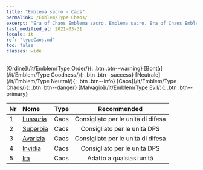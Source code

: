 ```yaml
---
title: "Emblema sacro - Caos"
permalink: /Emblem/Type Chaos/
excerpt: "Era of Chaos Emblema sacro. Emblema sacro. Era of Chaos Emblema sacro Caos. Era of Chaos Caos"
last_modified_at: 2021-03-31
locale: it
ref: "typeCaos.md"
toc: false
classes: wide
---
```


  [Ordine](/it/Emblem/Type Order/){: .btn .btn--warning}   [Bontà](/it/Emblem/Type Goodness/){: .btn .btn--success}   [Neutrale](/it/Emblem/Type Neutral/){: .btn .btn--info}   [Caos](/it/Emblem/Type Chaos/){: .btn .btn--danger}   [Malvagio](/it/Emblem/Type Evil/){: .btn .btn--primary} 

  |  Nr  |             Nome            |    Type    |   Recommended   |
  |:-----|:----------------------------|:-----------|:---------------:|
  | 1 | [Lussuria](/it/Emblem/Lust/) | Caos | Consigliato per le unità di difesa | 
  | 2 | [Superbia](/it/Emblem/Arrogance/) | Caos | Consigliato per le unità DPS | 
  | 3 | [Avarizia](/it/Emblem/Greed/) | Caos | Consigliato per le unità di difesa | 
  | 4 | [Invidia](/it/Emblem/Jealousy/) | Caos | Consigliato per le unità DPS | 
  | 5 | [Ira](/it/Emblem/Anger/) | Caos | Adatto a qualsiasi unità | 
